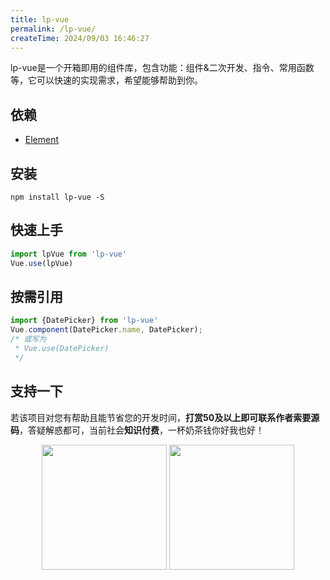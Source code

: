 ```yaml
---
title: lp-vue
permalink: /lp-vue/
createTime: 2024/09/03 16:46:27
---
```


lp-vue是一个开箱即用的组件库，包含功能：组件&二次开发、指令、常用函数等，它可以快速的实现需求，希望能够帮助到你。

## 依赖

- [Element](https://element.eleme.cn/#/zh-CN)

## 安装

```shell
npm install lp-vue -S
```

## 快速上手

```javascript
import lpVue from 'lp-vue'
Vue.use(lpVue)
```

## 按需引用

```javascript
import {DatePicker} from 'lp-vue'
Vue.component(DatePicker.name, DatePicker);
/* 或写为
 * Vue.use(DatePicker)
 */
```

## 支持一下

若该项目对您有帮助且能节省您的开发时间，**打赏50及以上即可联系作者索要源码**，答疑解惑都可，当前社会**知识付费**，一杯奶茶钱你好我也好！

<p align="center">
  <img src="https://store.lingping.icu/images/qr/zanshang.jpg" width="200">
  <img src="https://store.lingping.icu/images/qr/wx.jpg" width="200">
</p>